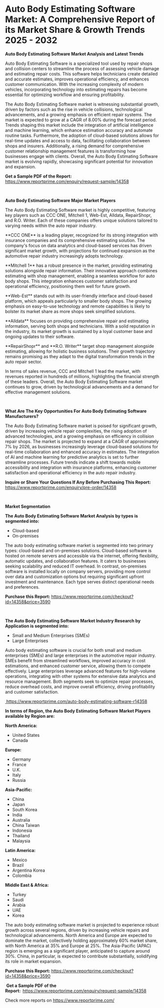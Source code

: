 <p><h1>Auto Body Estimating Software Market: A Comprehensive Report of its Market Share & Growth Trends 2025 - 2032</h1></p><p><strong>Auto Body Estimating Software Market Analysis and Latest Trends</strong></p>
<p><p>Auto Body Estimating Software is a specialized tool used by repair shops and collision centers to streamline the process of assessing vehicle damage and estimating repair costs. This software helps technicians create detailed and accurate estimates, improves operational efficiency, and enhances customer communication. With the increasing complexity of modern vehicles, incorporating technology into estimating repairs has become essential for optimizing workflow and ensuring profitability.</p><p>The Auto Body Estimating Software market is witnessing substantial growth, driven by factors such as the rise in vehicle collisions, technological advancements, and a growing emphasis on efficient repair systems. The market is expected to grow at a CAGR of 8.00% during the forecast period. Trends shaping this market include the integration of artificial intelligence and machine learning, which enhance estimation accuracy and automate routine tasks. Furthermore, the adoption of cloud-based solutions allows for real-time updates and access to data, facilitating collaboration between shops and insurers. Additionally, a rising demand for comprehensive customer relationship management features is transforming how businesses engage with clients. Overall, the Auto Body Estimating Software market is evolving rapidly, showcasing significant potential for innovation and expansion.</p></p>
<p><strong>Get a Sample PDF of the Report:&nbsp;</strong> <a href="https://www.reportprime.com/enquiry/request-sample/14358?utm_campaign=2935&utm_medium=2&utm_source=Github&utm_content=ia&utm_term=20032025&utm_id=auto-body-estimating-software">https://www.reportprime.com/enquiry/request-sample/14358</a></p>
<p>&nbsp;</p>
<p><strong>Auto Body Estimating Software Major Market Players</strong></p>
<p><p>The Auto Body Estimating Software market is highly competitive, featuring key players such as CCC ONE, Mitchell 1, Web-Est, Alldata, RepairShopr, and R.O. Writer. Each of these companies offers unique solutions tailored to varying needs within the auto repair industry.</p><p>**CCC ONE** is a leading player, recognized for its strong integration with insurance companies and its comprehensive estimating solution. The company's focus on data analytics and cloud-based services has driven significant market growth, with projections for continued expansion as the automotive repair industry increasingly adopts technology.</p><p>**Mitchell 1** has a robust presence in the market, providing estimating solutions alongside repair information. Their innovative approach combines estimating with shop management, enabling a seamless workflow for auto body shops. This integration enhances customer satisfaction and operational efficiency, positioning them well for future growth.</p><p>**Web-Est** stands out with its user-friendly interface and cloud-based platform, which appeals particularly to smaller body shops. The growing emphasis on easy-to-use technology and remote capabilities is likely to bolster its market share as more shops seek simplified solutions.</p><p>**Alldata** focuses on providing comprehensive repair and estimating information, serving both shops and technicians. With a solid reputation in the industry, its market growth is sustained by a loyal customer base and ongoing updates to their software.</p><p>**RepairShopr** and **R.O. Writer** target shop management alongside estimating, allowing for holistic business solutions. Their growth trajectory remains promising as they adapt to the digital transformation trends in the auto repair sector.</p><p>In terms of sales revenue, CCC and Mitchell 1 lead the market, with revenues reported in hundreds of millions, highlighting the financial strength of these leaders. Overall, the Auto Body Estimating Software market continues to grow, driven by technological advancements and a demand for effective management solutions.</p></p>
<p>&nbsp;</p>
<p><strong>What Are The Key Opportunities For Auto Body Estimating Software Manufacturers?</strong></p>
<p><p>The Auto Body Estimating Software market is poised for significant growth, driven by increasing vehicle repair complexities, the rising adoption of advanced technologies, and a growing emphasis on efficiency in collision repair shops. The market is projected to expand at a CAGR of approximately 7% by 2026, as businesses increasingly leverage cloud-based solutions for real-time collaboration and enhanced accuracy in estimates. The integration of AI and machine learning for predictive analytics is set to further streamline processes. Future trends indicate a shift towards mobile accessibility and integration with insurance platforms, enhancing customer satisfaction and operational efficiency in the auto repair industry.</p></p>
<p><strong>Inquire or Share Your Questions If Any Before Purchasing This Report:</strong> <a href="https://www.reportprime.com/enquiry/pre-order/14358?utm_campaign=2935&utm_medium=2&utm_source=Github&utm_content=ia&utm_term=20032025&utm_id=auto-body-estimating-software">https://www.reportprime.com/enquiry/pre-order/14358</a></p>
<p>&nbsp;</p>
<p><strong>Market Segmentation</strong></p>
<p><strong>The Auto Body Estimating Software Market Analysis by types is segmented into:</strong></p>
<p><ul><li>Cloud-based</li><li>On-premises</li></ul></p>
<p><p>The auto body estimating software market is segmented into two primary types: cloud-based and on-premises solutions. Cloud-based software is hosted on remote servers and accessible via the internet, offering flexibility, automatic updates, and collaboration features. It caters to businesses seeking scalability and reduced IT overhead. In contrast, on-premises software is installed locally on company servers, providing more control over data and customization options but requiring significant upfront investment and maintenance. Each type serves distinct operational needs and preferences.</p></p>
<p><strong>Purchase this Report:&nbsp;</strong><a href="https://www.reportprime.com/checkout?id=14358&price=3590&utm_campaign=2935&utm_medium=2&utm_source=Github&utm_content=ia&utm_term=20032025&utm_id=auto-body-estimating-software">https://www.reportprime.com/checkout?id=14358&price=3590</a></p>
<p>&nbsp;</p>
<p><strong>The Auto Body Estimating Software Market Industry Research by Application is segmented into:</strong></p>
<p><ul><li>Small and Medium Enterprises (SMEs)</li><li>Large Enterprises</li></ul></p>
<p><p>Auto body estimating software is crucial for both small and medium enterprises (SMEs) and large enterprises in the automotive repair industry. SMEs benefit from streamlined workflows, improved accuracy in cost estimations, and enhanced customer service, allowing them to compete effectively. Large enterprises leverage advanced features for high-volume operations, integrating with other systems for extensive data analytics and resource management. Both segments seek to optimize repair processes, reduce overhead costs, and improve overall efficiency, driving profitability and customer satisfaction.</p></p>
<p><a href="https://www.reportprime.com/auto-body-estimating-software-r14358?utm_campaign=2935&utm_medium=2&utm_source=Github&utm_content=ia&utm_term=20032025&utm_id=auto-body-estimating-software">&nbsp;https://www.reportprime.com/auto-body-estimating-software-r14358</a></p>
<p><strong>In terms of Region, the Auto Body Estimating Software Market Players available by Region are:</strong></p>
<p>
    <p> <strong> North America: </strong>
        <ul>
            <li>United States</li>
            <li>Canada</li>
        </ul>
        </p> 
    <p> <strong> Europe: </strong>
        <ul>
            <li>Germany</li>
            <li>France</li>
            <li>U.K.</li>
            <li>Italy</li>
            <li>Russia</li>
        </ul>
        </p> 
    <p> <strong> Asia-Pacific: </strong>
        <ul>
            <li>China</li>
            <li>Japan</li>
            <li>South Korea</li>
            <li>India</li>
            <li>Australia</li>
            <li>China Taiwan</li>
            <li>Indonesia</li>
            <li>Thailand</li>
            <li>Malaysia</li>
        </ul>
        </p> 
    <p> <strong> Latin America: </strong>
        <ul>
            <li>Mexico</li>
            <li>Brazil</li>
            <li>Argentina Korea</li>
            <li>Colombia</li>
        </ul>
        </p> 
    <p> <strong> Middle East & Africa: </strong>
        <ul>
            <li>Turkey</li>
            <li>Saudi</li>
            <li>Arabia</li>
            <li>UAE</li>
            <li>Korea</li>
        </ul>
    </p>
    </p>
<p><p>The auto body estimating software market is projected to experience robust growth across several regions, driven by increasing vehicle repairs and technological advancements. North America and Europe are expected to dominate the market, collectively holding approximately 60% market share, with North America at 35% and Europe at 25%. The Asia-Pacific (APAC) region is emerging as a significant player, anticipated to capture around 30%. China, in particular, is expected to contribute substantially, solidifying its role in market expansion.</p></p>
<p><strong>Purchase this Report: </strong><a href="https://www.reportprime.com/checkout?id=14358&price=3590&utm_campaign=2935&utm_medium=2&utm_source=Github&utm_content=ia&utm_term=20032025&utm_id=auto-body-estimating-software">https://www.reportprime.com/checkout?id=14358&price=3590</a></p>
<p>&nbsp;<strong>Get a Sample PDF of the Report:&nbsp;&nbsp;</strong><a href="https://www.reportprime.com/enquiry/request-sample/14358?utm_campaign=2935&utm_medium=2&utm_source=Github&utm_content=ia&utm_term=20032025&utm_id=auto-body-estimating-software">https://www.reportprime.com/enquiry/request-sample/14358</a></p>
<p><strong></strong></p>
<p>Check more reports on <a href="https://www.reportprime.com/?utm_campaign=2935&utm_medium=2&utm_source=Github&utm_content=ia&utm_term=20032025&utm_id=auto-body-estimating-software">https://www.reportprime.com/</a></p>